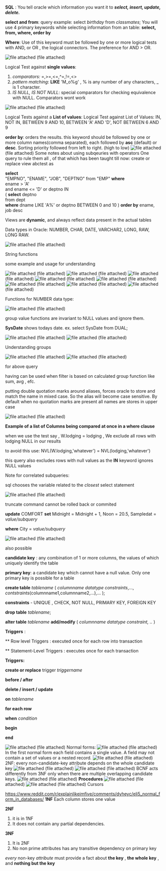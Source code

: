   **SQL** : You tell oracle which information you want it to **_select, insert, update, delete._**

  **select and from**: query example: 
select _birthday_ from _classmates_; 
 You will use 4 primary keywords while selecting information from an table: **select, from, where, order by**

  **Where**: Use of this keyword must be followed by one or more logical tests with AND, or  OR , the logical connectors.  The preference for AND > OR.

 ![file attached](IMG-20231010-WA0007.jpg) (file attached)

 Logical Test against **single values**: 

1. _comparators:_ =,>=,<=,^=,!=,<> 
2. _pattern matching_: **LIKE**  'M_o%g' , % is any number of any characters, _ is 1 character.
3. _IS NULL, IS NOT NULL_: special comparators for checking equivalence with NULL. Comparators wont work

 ![file attached](IMG-20231010-WA0009.jpg) (file attached)

Logical Tests against a **List of values**:
 Logical Test against List of Values:
IN,
NOT IN, 
BETWEEN 9 AND 10,
BETWEEN 'A' AND 'D', 
NOT BETWEEN 6 AND 9 

  **order by**: orders the results. this keyword should be followed by one or more column names(comma separated), each followed by **asc** (default) or **desc**. Sorting priority followed from left to right. (high to low)
 ![file attached](IMG-20231010-WA0012.jpg) (file attached)
 Some notes about using subqeuries with operators
 One query to rule them all , of that which has been taught till now:
 create or replace view abctest as 

 **select**  
    "EMPNO", 
    "ENAME", 
    "JOB",
    "DEPTNO" 
from "EMP" 
 **where**  
    ename > 'A'  
    and ename <= 'D' 
    or deptno IN  
    ( **select** deptno  
    from dept  
    **where** dname LIKE 'A%' 
    or deptno BETWEEN 0 and 10 
    ) **order by** ename, job desc 

 Views are **dynamic**, and always reflect data present in the actual tables

 Data types in Oracle: NUMBER, CHAR, DATE, VARCHAR2, LONG, RAW, LONG RAW.

 ![file attached](IMG-20231010-WA0014.jpg) (file attached)

String functions

 some example and usage for understanding

 ![file attached](IMG-20231010-WA0022.jpg) (file attached)
 ![file attached](IMG-20231010-WA0027.jpg) (file attached)
 ![file attached](IMG-20231010-WA0024.jpg) (file attached)
 ![file attached](IMG-20231010-WA0023.jpg) (file attached)
 ![file attached](IMG-20231010-WA0028.jpg) (file attached)
 ![file attached](IMG-20231010-WA0026.jpg) (file attached)
 ![file attached](IMG-20231010-WA0025.jpg) (file attached)
 ![file attached](IMG-20231010-WA0033.jpg) (file attached)

Functions for NUMBER data type:

 ![file attached](IMG-20231010-WA0034.jpg) (file attached)

 group value functions are invariant to NULL values and ignore them.

 **SysDate** shows todays date. ex. select SysDate from DUAL;

 ![file attached](IMG-20231010-WA0036.jpg) (file attached)
 ![file attached](IMG-20231010-WA0038.jpg) (file attached)

 Understanding groups

 ![file attached](IMG-20231010-WA0040.jpg) (file attached)
 ![file attached](IMG-20231010-WA0042.jpg) (file attached)

for above query

 having can be used when filter is based on calculated group function like sum, avg , efc.

 putting double quotation  marks around aliases, forces oracle to store and match the name in mixed case. So the alias will become case sensitive. By default when no quotation marks are present all names are stores in  upper case 
 
 ![file attached](IMG-20231010-WA0045.jpg) (file attached)

 **Example of a list of Columns being compared at once in a where clause**

 when we use the test say , W.lodging = lodging , We exclude all rows with lodging NULL in our results

 to avoid this use: NVL(W.lodging,'whatever') = NVL(lodging,'whatever') 

 this query also excludes rows with null values as the **IN** keyword ignores NULL values

 Note for correlated subqueries: 

sql chooses the variable related to the _closest_ select statement

 ![file attached](IMG-20231010-WA0047.jpg) (file attached)

 truncate command cannot be rolled back or commited

 **update** COMFORT **set** Midnight = Midnight + 1, Noon = 20.5, Sampledat = _value/subquery_ 

 **where** City = _value/subquery_

 ![file attached](IMG-20231010-WA0049.jpg) (file attached)

also possible

 **candidate key** : any combination of 1 or more columns, the values of which uniquely identify the table 

 **primary key**: a candidate key which cannot have a null value. Only one primary key is possible for a table

 **create table** _tablename_ (
 _columnname_ _datatype_ _constraints_,...,
 _contstraints_(columnname1,columnname2,...),...
); 

 **constraints** -
UNIQUE ,
CHECK,
NOT NULL,
PRIMARY KEY,
FOREIGN KEY

 **drop table** _tablename_;

 **alter table** _tablename_ **add/modify** ( _columnname datatype constraint, .._ )

 **Triggers** :

** Row level Triggers : executed once for each row into transaction

** Statement-Level Triggers : executes once for each transaction

 **Triggers:**

**create or replace** trigger _triggername_

**before / after** 

**delete / insert / update**

**on** _tablename_

**for each row** 

**when** _condition_

**begin**

**end**

 ![file attached](IMG-20231011-WA0006.jpg) (file attached)
 Normal forms:
 ![file attached](IMG-20231012-WA0010.jpg) (file attached)
 In the first normal form each field contains a single value. A field may not contain a set of values or a nested record.
 ![file attached](IMG-20231012-WA0009.jpg) (file attached)
 2NF: every non-candidate-key attribute depends on the whole candidate key
 ![file attached](IMG-20231012-WA0008.jpg) (file attached)
 ![file attached](IMG-20231012-WA0007.jpg) (file attached)
 BCNF acts differently from 3NF only when there are multiple overlapping candidate keys.
 ![file attached](IMG-20231012-WA0006.jpg) (file attached)
 **Procedures**
 ![file attached](IMG-20231012-WA0012.jpg) (file attached)
 ![file attached](IMG-20231012-WA0014.jpg) (file attached)
 Cursors

 https://www.reddit.com/r/explainlikeimfive/comments/dyheyc/eli5_normal_form_in_databases/
 **1NF**
 Each column stores one value

**2NF**
1. it is in 1NF
2. It does not contain any partial dependencies.

**3NF** 
1. It is 2NF
2. No non prime attributes has any transitive dependency on primary key

 _every_ non-key _attribute_ must provide a fact about **the key** , **the whole key** , and **nothing but the key**
